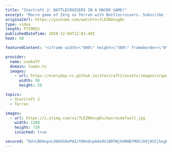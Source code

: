 ```yaml
---
title: "StarCraft 2: BATTLECRUISERS IN A MACRO GAME!"
excerpt: "Macro game of Zerg vs Terran with Battlecruisers. Subscribe for more videos: http://lowko.tv/youtube Epic Zerg vs Zerg match: https://goo.gl/E9r57B  We've seen some Battlecruiser cheeses, I've casted games where one of the progamers gets a Battlecruiser for early game aggression, but I have not seen"
originalUrl: https://youtube.com/watch?v=7LEZNXnugDs
type: video
length: PT20M2S
publishedDateTime: 2018-12-04T12:01:49Z
heat: 50

featuredContent: "<iframe width=\"800\" height=\"500\" frameborder=\"0\" src=\"https://www.youtube.com/embed/7LEZNXnugDs\" allow=\"accelerometer; autoplay; encrypted-media; gyroscope; picture-in-picture\" allowfullscreen></iframe>"

provider:
  name: LowkoTV
  domain: lowko.tv
  images:
    - url: https://everyday-cc.github.io/starcraft2/assets/images/organizations/lowko.tv-50x50.jpg
      width: 50
      height: 50

topics:
  - StarCraft 2
  - Terran

images:
  - url: https://i.ytimg.com/vi/7LEZNXnugDs/maxresdefault.jpg
    width: 1280
    height: 720
    isCached: true

secured: "bU+LBD4upsL98m5G9xPmZ/YDKeQvpAdx8ViB8TWjhVNHB7MGhJXdj9CEjhxgPvDydnV+YBjgo6tWQB15VndQ/Linq44WlKDN8yiv/6DHwy6G1M0S0pIqQnYrvC5xudbBmGVDxrD0gwiYK7Bzo9it/YNLMjOoqm1tGWgFxVctDRs7FrpSgiY91auj4Saz9S/nAztvz7QLY8EDfodvu/yUezNtruUcyiZxYi/9sTTe7AU9A0wbvSuHZCO9ZpoBsoDGpAUAZnLkwM6994fE9ORJGU8GpLuWSe06+d1WPx7xw4uxqekjeYgFouucBR6ld6ajrZX3JIvWY4Bha1JqM8yUqI6JM28kEou8bx3UyJDtDeAZsWa+G5yupvHdv1iAkxD1B2ZHho011Dw35NlcGoeuVU5IE2DmUA7P2OXTDa6wkuc=;oficvrcmxCFMOrVLiQL/Xw=="
---
```


